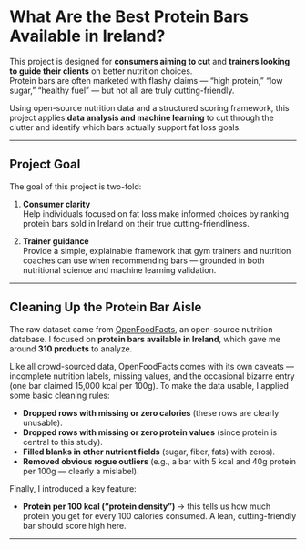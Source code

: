 # What Are the Best Protein Bars Available in Ireland?

This project is designed for **consumers aiming to cut** and **trainers looking to guide their clients** on better nutrition choices.  
Protein bars are often marketed with flashy claims — “high protein,” “low sugar,” “healthy fuel” — but not all are truly cutting-friendly.  

Using open-source nutrition data and a structured scoring framework, this project applies **data analysis and machine learning** to cut through the clutter and identify which bars actually support fat loss goals.

---

## Project Goal

The goal of this project is two-fold:

1. **Consumer clarity**  
   Help individuals focused on fat loss make informed choices by ranking protein bars sold in Ireland on their true cutting-friendliness.  

2. **Trainer guidance**  
   Provide a simple, explainable framework that gym trainers and nutrition coaches can use when recommending bars — grounded in both nutritional science and machine learning validation.  

---

## Cleaning Up the Protein Bar Aisle  

The raw dataset came from [OpenFoodFacts](https://world.openfoodfacts.org/), an open-source nutrition database. I focused on **protein bars available in Ireland**, which gave me around **310 products** to analyze.  

Like all crowd-sourced data, OpenFoodFacts comes with its own caveats — incomplete nutrition labels, missing values, and the occasional bizarre entry (one bar claimed 15,000 kcal per 100g). To make the data usable, I applied some basic cleaning rules:  

- **Dropped rows with missing or zero calories** (these rows are clearly unusable).  
- **Dropped rows with missing or zero protein values** (since protein is central to this study).  
- **Filled blanks in other nutrient fields** (sugar, fiber, fats) with zeros).  
- **Removed obvious rogue outliers** (e.g., a bar with 5 kcal and 40g protein per 100g — clearly a mislabel).  

Finally, I introduced a key feature:  

- **Protein per 100 kcal (“protein density”)** → this tells us how much protein you get for every 100 calories consumed. A lean, cutting-friendly bar should score high here.  

---



